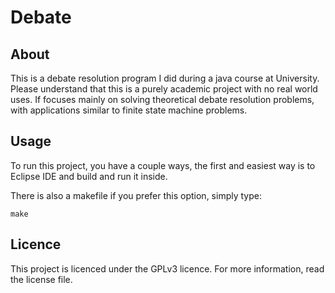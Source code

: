 # Debate

## About

This is a debate resolution program I did during a java course at University.
Please understand that this is a purely academic project with no real world uses.
If focuses mainly on solving theoretical debate resolution problems, with
applications similar to finite state machine problems.

## Usage

To run this project, you have a couple ways, the first and easiest way is to Eclipse IDE and build and run it inside.

There is also a makefile if you prefer this option, simply type:

```
make
```

## Licence

This project is licenced under the GPLv3 licence.
For more information, read the license file.
